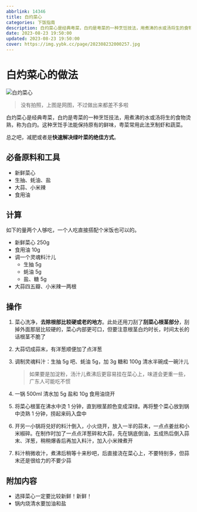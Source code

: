 ```yaml
---
abbrlink: 14346
title: 白灼菜心
categories: 下饭指南
description: 白灼菜心是经典粤菜，白灼是粤菜的一种烹饪技法，用煮沸的水或汤将生的食物烫熟，称为白灼。这种烹饪手法能保持原有的鲜味，粤菜常用此法烹制虾和蔬菜。
date: 2023-08-23 19:50:00
updated: 2023-08-23 19:50:00
cover: https://img.yybk.cc/page/202308232000257.jpg
---
```

# 白灼菜心的做法

<!-- 标题必须是 `菜名` + `的做法`。和文件名一致。 -->

![白灼菜心](https://img.yybk.cc/page/202308232000257.jpg)

> 没有拍照，上图是网图，不过做出来都差不多啦

白灼菜心是经典粤菜，白灼是粤菜的一种烹饪技法，用煮沸的水或汤将生的食物烫熟，称为白灼。这种烹饪手法能保持原有的鲜味，粤菜常用此法烹制虾和蔬菜。

总之吧，减肥或者是**快速解决绿叶菜的绝佳方式**。

## 必备原料和工具

- 新鲜菜心
- 生抽、蚝油、盐
- 大蒜、小米辣
- 食用油

## 计算

如下的量两个人够吃，一个人吃直接搭配个米饭也可以的。

- 新鲜菜心 250g
- 食用油 10g
- 调一个灵魂料汁儿
  - 生抽 5g
  - 蚝油 5g
  - 盐、糖 5g
- 大蒜四五瓣、小米辣一两根

## 操作

1. 菜心洗净，**去除根部比较硬或老的地方**。此处还用刀刮了**刮菜心根茎部分**，刮掉外面那层比较硬的，菜心内部更可口，但要注意根茎白灼时长，时间太长的话根茎不脆了

2. 大蒜切成蒜末，有洋葱顺便加了点洋葱

3. 调制灵魂料汁：生抽 5g 吧、蚝油 5g，加 3g 糖和 100g 清水半碗成一碗汁儿
   >如果要是加淀粉，汤汁儿煮沸后更容易挂在菜心上，味道会更重一些，广东人可能吃不惯

4. 一锅 500ml 清水加 5g 盐和 10g 食用油烧开

5. 将菜心根茎在沸水中烫 1 分钟，直到根茎颜色变成深绿。再将整个菜心放到锅中烫熟 1 分钟，捞起来码入盘中

6. 开另一小锅将兑好的料汁倒入，小火烧开，放入一半的蒜末，一点点姜丝和小米椒碎。在制作时加了一点点洋葱碎和大蒜，先在锅底倒油，五成热后倒入蒜末、洋葱，稍稍爆香后再加入料汁，加入小米辣煮开

7. 料汁稍微收汁，煮沸后稍等十来秒吧，后直接浇在菜心上，不要特别多，但蒜末还是很给力的不要少蒜

## 附加内容

- 选择菜心一定要比较新鲜！新鲜！
- 锅内烧清水要加油和盐


